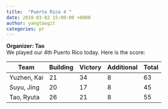 ```yaml
---
title:  "Puerto Rico 4 "
date: 2018-03-02 15:00:00 +0800
author: yangtaogit
categories: pr
---
```

**Organizer:  Tao**  
We played our 4th Puerto Rico today. Here is the score: 

| Team          | Building | Victory | Additional | Total |
| ------------- | -------- | ------- | ---------- | ----- |
| Yuzhen, Kai   | 21       | 34      | 8          | 63    |
| Suyu, Jing    | 20       | 17      | 8          | 45    |
| Tao, Ryuta    | 26       | 21      | 8          | 55    |
